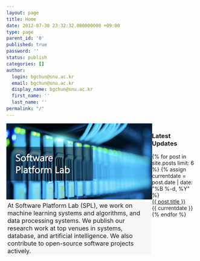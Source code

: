 ```yaml
---
layout: page
title: Home
date: 2012-07-30 23:32:32.000000000 +09:00
type: page
parent_id: '0'
published: true
password: ''
status: publish
categories: []
author:
  login: bgchun@snu.ac.kr
  email: bgchun@snu.ac.kr
  display_name: bgchun@snu.ac.kr
  first_name: ''
  last_name: ''
permalink: "/"
---
```


<div class="main_page">
  <div class="main_first_column">
    <img src="./assets/resources/spl_landing_logo.png">
    <div class="reading_box">
        At Software Platform Lab (SPL), we work on machine learning systems and algorithms, and data processing systems. We publish our research work at top venues in systems, database, and artificial intelligence. We also contribute to open-source software projects actively.
    </div>
  </div>
  <div class="main_second_column">
    <h3>Latest Updates</h3>
    {% for post in site.posts limit: 6 %}
      {% assign currentdate = post.date | date: "%B %-d, %Y" %}
      <div class="update_contents">
        <a href="{{ post.permalink }}">{{ post.title }}</a>
      </div>
      <div class="update_date">{{ currentdate }}</div>
    {% endfor %}
  </div>
</div>

<style>
.topics_title {
    color: #3366ff;
}

.main_page {
    display: flex;
    flex-direction: row;
    width: "100%";
}

.main_first_column {
    width: "65%";
}

.main_second_column {
    flex-grow: 1;
}

.reading_box {
    margin: 3px;
    font-size: 1rem;
    background-color: #f6f6f6;
    border-left-width: 3px;
    border-left-color: #12a5f4;
    border: 0px solid #f6f6f6;
}
</style>
